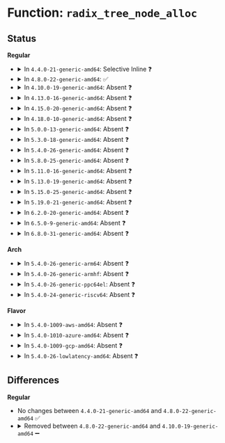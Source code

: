 # Function: <code>radix_tree_node_alloc</code>

## Status
<b>Regular</b>
<ul>
<li>
<details>
<summary>In <code>4.4.0-21-generic-amd64</code>: Selective Inline ❓</summary>

```c
struct radix_tree_node * radix_tree_node_alloc(struct radix_tree_root * root)
```

```json
{
  "name": "radix_tree_node_alloc",
  "collision_type": "Unique Static",
  "inline_type": "Selective",
  "funcs": [
    {
      "addr": 18446744071582968608,
      "name": "radix_tree_node_alloc",
      "external": false,
      "loc": "lib/radix-tree.c:181",
      "file": "lib/radix-tree.c",
      "inline": "not declared, inlined",
      "caller_inline": [],
      "caller_func": [
        "lib/radix-tree.c:__radix_tree_create",
        "lib/radix-tree.c:__radix_tree_create"
      ]
    }
  ],
  "symbols": [
    {
      "addr": 18446744071582968608,
      "name": "radix_tree_node_alloc",
      "section": ".text",
      "bind": "STB_LOCAL",
      "size": 108
    }
  ]
}
```
</details>
</li>
<li>
<details>
<summary>In <code>4.8.0-22-generic-amd64</code>: ✅</summary>

```c
struct radix_tree_node * radix_tree_node_alloc(struct radix_tree_root * root)
```

```json
{
  "name": "radix_tree_node_alloc",
  "collision_type": "Unique Static",
  "inline_type": "No",
  "funcs": [
    {
      "addr": 18446744071583253248,
      "name": "radix_tree_node_alloc",
      "external": false,
      "loc": "lib/radix-tree.c:265",
      "file": "lib/radix-tree.c",
      "inline": "seen, unknown",
      "caller_inline": [],
      "caller_func": [
        "lib/radix-tree.c:__radix_tree_create",
        "lib/radix-tree.c:__radix_tree_create"
      ]
    }
  ],
  "symbols": [
    {
      "addr": 18446744071583253248,
      "name": "radix_tree_node_alloc",
      "section": ".text",
      "bind": "STB_LOCAL",
      "size": 132
    }
  ]
}
```
</details>
</li>
<li>
<details>
<summary>In <code>4.10.0-19-generic-amd64</code>: Absent ❓</summary>

```json
{
  "name": "radix_tree_node_alloc",
  "collision_type": "Unique Static",
  "inline_type": "Selective",
  "funcs": [
    {
      "addr": 18446744071583373168,
      "name": "radix_tree_node_alloc",
      "external": false,
      "loc": "lib/radix-tree.c:290",
      "file": "lib/radix-tree.c",
      "inline": "not declared, inlined",
      "caller_inline": [],
      "caller_func": [
        "lib/radix-tree.c:radix_tree_split",
        "lib/radix-tree.c:__radix_tree_create",
        "lib/radix-tree.c:__radix_tree_create"
      ]
    }
  ],
  "symbols": [
    {
      "addr": 18446744071583373168,
      "name": "radix_tree_node_alloc.constprop.16",
      "section": ".text",
      "bind": "STB_LOCAL",
      "size": 185
    }
  ]
}
```
</details>
</li>
<li>
<details>
<summary>In <code>4.13.0-16-generic-amd64</code>: Absent ❓</summary>

```json
{
  "name": "radix_tree_node_alloc",
  "collision_type": "Unique Static",
  "inline_type": "Selective",
  "funcs": [
    {
      "addr": 18446744071588222416,
      "name": "radix_tree_node_alloc",
      "external": false,
      "loc": "lib/radix-tree.c:377",
      "file": "lib/radix-tree.c",
      "inline": "not declared, inlined",
      "caller_inline": [],
      "caller_func": [
        "lib/radix-tree.c:idr_get_free",
        "lib/radix-tree.c:radix_tree_split",
        "lib/radix-tree.c:__radix_tree_create",
        "lib/radix-tree.c:radix_tree_extend"
      ]
    }
  ],
  "symbols": [
    {
      "addr": 18446744071588222416,
      "name": "radix_tree_node_alloc.constprop.19",
      "section": ".text",
      "bind": "STB_LOCAL",
      "size": 187
    }
  ]
}
```
</details>
</li>
<li>
<details>
<summary>In <code>4.15.0-20-generic-amd64</code>: Absent ❓</summary>

```json
{
  "name": "radix_tree_node_alloc",
  "collision_type": "Unique Static",
  "inline_type": "Selective",
  "funcs": [
    {
      "addr": 18446744071588772480,
      "name": "radix_tree_node_alloc",
      "external": false,
      "loc": "lib/radix-tree.c:377",
      "file": "lib/radix-tree.c",
      "inline": "not declared, inlined",
      "caller_inline": [],
      "caller_func": [
        "lib/radix-tree.c:idr_get_free_cmn",
        "lib/radix-tree.c:radix_tree_split",
        "lib/radix-tree.c:__radix_tree_create",
        "lib/radix-tree.c:radix_tree_extend"
      ]
    }
  ],
  "symbols": [
    {
      "addr": 18446744071588772480,
      "name": "radix_tree_node_alloc.constprop.19",
      "section": ".text",
      "bind": "STB_LOCAL",
      "size": 187
    }
  ]
}
```
</details>
</li>
<li>
<details>
<summary>In <code>4.18.0-10-generic-amd64</code>: Absent ❓</summary>

```json
{
  "name": "radix_tree_node_alloc",
  "collision_type": "Unique Static",
  "inline_type": "Selective",
  "funcs": [
    {
      "addr": 18446744071589151040,
      "name": "radix_tree_node_alloc",
      "external": false,
      "loc": "lib/radix-tree.c:378",
      "file": "lib/radix-tree.c",
      "inline": "not declared, inlined",
      "caller_inline": [],
      "caller_func": [
        "lib/radix-tree.c:idr_get_free",
        "lib/radix-tree.c:radix_tree_split",
        "lib/radix-tree.c:__radix_tree_create",
        "lib/radix-tree.c:radix_tree_extend"
      ]
    }
  ],
  "symbols": [
    {
      "addr": 18446744071589151040,
      "name": "radix_tree_node_alloc.constprop.19",
      "section": ".text",
      "bind": "STB_LOCAL",
      "size": 187
    }
  ]
}
```
</details>
</li>
<li>
<details>
<summary>In <code>5.0.0-13-generic-amd64</code>: Absent ❓</summary>

```json
{
  "name": "radix_tree_node_alloc",
  "collision_type": "Unique Static",
  "inline_type": "Selective",
  "funcs": [
    {
      "addr": 18446744071589384576,
      "name": "radix_tree_node_alloc",
      "external": false,
      "loc": "lib/radix-tree.c:255",
      "file": "lib/radix-tree.c",
      "inline": "not declared, inlined",
      "caller_inline": [],
      "caller_func": [
        "lib/radix-tree.c:idr_get_free",
        "lib/radix-tree.c:radix_tree_insert",
        "lib/radix-tree.c:radix_tree_extend"
      ]
    }
  ],
  "symbols": [
    {
      "addr": 18446744071589384576,
      "name": "radix_tree_node_alloc.constprop.18",
      "section": ".text",
      "bind": "STB_LOCAL",
      "size": 187
    }
  ]
}
```
</details>
</li>
<li>
<details>
<summary>In <code>5.3.0-18-generic-amd64</code>: Absent ❓</summary>

```json
{
  "name": "radix_tree_node_alloc",
  "collision_type": "Unique Static",
  "inline_type": "Selective",
  "funcs": [
    {
      "addr": 18446744071589841632,
      "name": "radix_tree_node_alloc",
      "external": false,
      "loc": "lib/radix-tree.c:242",
      "file": "lib/radix-tree.c",
      "inline": "not declared, inlined",
      "caller_inline": [],
      "caller_func": [
        "lib/radix-tree.c:idr_get_free",
        "lib/radix-tree.c:radix_tree_insert",
        "lib/radix-tree.c:radix_tree_extend"
      ]
    }
  ],
  "symbols": [
    {
      "addr": 18446744071589841632,
      "name": "radix_tree_node_alloc.constprop.0",
      "section": ".text",
      "bind": "STB_LOCAL",
      "size": 191
    }
  ]
}
```
</details>
</li>
<li>
<details>
<summary>In <code>5.4.0-26-generic-amd64</code>: Absent ❓</summary>

```json
{
  "name": "radix_tree_node_alloc",
  "collision_type": "Unique Static",
  "inline_type": "Selective",
  "funcs": [
    {
      "addr": 18446744071590067728,
      "name": "radix_tree_node_alloc",
      "external": false,
      "loc": "lib/radix-tree.c:242",
      "file": "lib/radix-tree.c",
      "inline": "not declared, inlined",
      "caller_inline": [],
      "caller_func": [
        "lib/radix-tree.c:idr_get_free",
        "lib/radix-tree.c:radix_tree_insert",
        "lib/radix-tree.c:radix_tree_extend"
      ]
    }
  ],
  "symbols": [
    {
      "addr": 18446744071590067728,
      "name": "radix_tree_node_alloc.constprop.0",
      "section": ".text",
      "bind": "STB_LOCAL",
      "size": 191
    }
  ]
}
```
</details>
</li>
<li>
<details>
<summary>In <code>5.8.0-25-generic-amd64</code>: Absent ❓</summary>

```json
{
  "name": "radix_tree_node_alloc",
  "collision_type": "Unique Static",
  "inline_type": "Selective",
  "funcs": [
    {
      "addr": 18446744071585061920,
      "name": "radix_tree_node_alloc",
      "external": false,
      "loc": "lib/radix-tree.c:234",
      "file": "lib/radix-tree.c",
      "inline": "not declared, inlined",
      "caller_inline": [],
      "caller_func": [
        "lib/radix-tree.c:idr_get_free",
        "lib/radix-tree.c:__radix_tree_create",
        "lib/radix-tree.c:radix_tree_extend"
      ]
    }
  ],
  "symbols": [
    {
      "addr": 18446744071585061920,
      "name": "radix_tree_node_alloc.constprop.0",
      "section": ".text",
      "bind": "STB_LOCAL",
      "size": 191
    }
  ]
}
```
</details>
</li>
<li>
<details>
<summary>In <code>5.11.0-16-generic-amd64</code>: Absent ❓</summary>

```json
{
  "name": "radix_tree_node_alloc",
  "collision_type": "Unique Static",
  "inline_type": "Selective",
  "funcs": [
    {
      "addr": 18446744071585211216,
      "name": "radix_tree_node_alloc",
      "external": false,
      "loc": "lib/radix-tree.c:234",
      "file": "lib/radix-tree.c",
      "inline": "not declared, inlined",
      "caller_inline": [],
      "caller_func": [
        "lib/radix-tree.c:idr_get_free",
        "lib/radix-tree.c:__radix_tree_create",
        "lib/radix-tree.c:radix_tree_extend"
      ]
    }
  ],
  "symbols": [
    {
      "addr": 18446744071585211216,
      "name": "radix_tree_node_alloc.constprop.0",
      "section": ".text",
      "bind": "STB_LOCAL",
      "size": 191
    }
  ]
}
```
</details>
</li>
<li>
<details>
<summary>In <code>5.13.0-19-generic-amd64</code>: Absent ❓</summary>

```json
{
  "name": "radix_tree_node_alloc",
  "collision_type": "Unique Static",
  "inline_type": "Selective",
  "funcs": [
    {
      "addr": 18446744071585094192,
      "name": "radix_tree_node_alloc",
      "external": false,
      "loc": "lib/radix-tree.c:234",
      "file": "lib/radix-tree.c",
      "inline": "not declared, inlined",
      "caller_inline": [],
      "caller_func": [
        "lib/radix-tree.c:idr_get_free",
        "lib/radix-tree.c:radix_tree_insert",
        "lib/radix-tree.c:radix_tree_extend"
      ]
    }
  ],
  "symbols": [
    {
      "addr": 18446744071585094192,
      "name": "radix_tree_node_alloc.constprop.0",
      "section": ".text",
      "bind": "STB_LOCAL",
      "size": 191
    }
  ]
}
```
</details>
</li>
<li>
<details>
<summary>In <code>5.15.0-25-generic-amd64</code>: Absent ❓</summary>

```json
{
  "name": "radix_tree_node_alloc",
  "collision_type": "Unique Static",
  "inline_type": "Selective",
  "funcs": [
    {
      "addr": 18446744071585541792,
      "name": "radix_tree_node_alloc",
      "external": false,
      "loc": "lib/radix-tree.c:234",
      "file": "lib/radix-tree.c",
      "inline": "not declared, inlined",
      "caller_inline": [],
      "caller_func": [
        "lib/radix-tree.c:idr_get_free",
        "lib/radix-tree.c:radix_tree_insert",
        "lib/radix-tree.c:radix_tree_extend"
      ]
    }
  ],
  "symbols": [
    {
      "addr": 18446744071585541792,
      "name": "radix_tree_node_alloc.constprop.0",
      "section": ".text",
      "bind": "STB_LOCAL",
      "size": 191
    }
  ]
}
```
</details>
</li>
<li>
<details>
<summary>In <code>5.19.0-21-generic-amd64</code>: Absent ❓</summary>

```json
{
  "name": "radix_tree_node_alloc",
  "collision_type": "Unique Static",
  "inline_type": "Selective",
  "funcs": [
    {
      "addr": 18446744071586697408,
      "name": "radix_tree_node_alloc",
      "external": false,
      "loc": "lib/radix-tree.c:234",
      "file": "lib/radix-tree.c",
      "inline": "not declared, inlined",
      "caller_inline": [],
      "caller_func": [
        "lib/radix-tree.c:idr_get_free",
        "lib/radix-tree.c:radix_tree_insert",
        "lib/radix-tree.c:radix_tree_extend"
      ]
    }
  ],
  "symbols": [
    {
      "addr": 18446744071586697408,
      "name": "radix_tree_node_alloc.constprop.0",
      "section": ".text",
      "bind": "STB_LOCAL",
      "size": 228
    }
  ]
}
```
</details>
</li>
<li>
<details>
<summary>In <code>6.2.0-20-generic-amd64</code>: Absent ❓</summary>

```json
{
  "name": "radix_tree_node_alloc",
  "collision_type": "Unique Static",
  "inline_type": "Selective",
  "funcs": [
    {
      "addr": 18446744071595858256,
      "name": "radix_tree_node_alloc",
      "external": false,
      "loc": "lib/radix-tree.c:234",
      "file": "lib/radix-tree.c",
      "inline": "not declared, inlined",
      "caller_inline": [],
      "caller_func": [
        "lib/radix-tree.c:idr_get_free",
        "lib/radix-tree.c:radix_tree_insert",
        "lib/radix-tree.c:radix_tree_extend"
      ]
    }
  ],
  "symbols": [
    {
      "addr": 18446744071595858256,
      "name": "radix_tree_node_alloc.constprop.0",
      "section": ".text",
      "bind": "STB_LOCAL",
      "size": 228
    }
  ]
}
```
</details>
</li>
<li>
<details>
<summary>In <code>6.5.0-9-generic-amd64</code>: Absent ❓</summary>

```json
{
  "name": "radix_tree_node_alloc",
  "collision_type": "Unique Static",
  "inline_type": "Selective",
  "funcs": [
    {
      "addr": 18446744071596375152,
      "name": "radix_tree_node_alloc",
      "external": false,
      "loc": "lib/radix-tree.c:233",
      "file": "lib/radix-tree.c",
      "inline": "not declared, inlined",
      "caller_inline": [],
      "caller_func": [
        "lib/radix-tree.c:idr_get_free",
        "lib/radix-tree.c:radix_tree_insert",
        "lib/radix-tree.c:radix_tree_extend"
      ]
    }
  ],
  "symbols": [
    {
      "addr": 18446744071596375152,
      "name": "radix_tree_node_alloc.constprop.0",
      "section": ".text",
      "bind": "STB_LOCAL",
      "size": 228
    }
  ]
}
```
</details>
</li>
<li>
<details>
<summary>In <code>6.8.0-31-generic-amd64</code>: Absent ❓</summary>

```json
{
  "name": "radix_tree_node_alloc",
  "collision_type": "Unique Static",
  "inline_type": "Selective",
  "funcs": [
    {
      "addr": 18446744071597270400,
      "name": "radix_tree_node_alloc",
      "external": false,
      "loc": "lib/radix-tree.c:233",
      "file": "lib/radix-tree.c",
      "inline": "not declared, inlined",
      "caller_inline": [],
      "caller_func": [
        "lib/radix-tree.c:idr_get_free",
        "lib/radix-tree.c:radix_tree_insert",
        "lib/radix-tree.c:radix_tree_extend"
      ]
    }
  ],
  "symbols": [
    {
      "addr": 18446744071597270400,
      "name": "radix_tree_node_alloc.constprop.0",
      "section": ".text",
      "bind": "STB_LOCAL",
      "size": 228
    }
  ]
}
```
</details>
</li>
</ul>
<b>Arch</b>
<ul>
<li>
<details>
<summary>In <code>5.4.0-26-generic-arm64</code>: Absent ❓</summary>

```json
{
  "name": "radix_tree_node_alloc",
  "collision_type": "Unique Static",
  "inline_type": "Selective",
  "funcs": [
    {
      "addr": 18446603336503845200,
      "name": "radix_tree_node_alloc",
      "external": false,
      "loc": "lib/radix-tree.c:242",
      "file": "lib/radix-tree.c",
      "inline": "not declared, inlined",
      "caller_inline": [],
      "caller_func": [
        "lib/radix-tree.c:idr_get_free",
        "lib/radix-tree.c:radix_tree_insert",
        "lib/radix-tree.c:radix_tree_extend"
      ]
    }
  ],
  "symbols": [
    {
      "addr": 18446603336503845200,
      "name": "radix_tree_node_alloc.constprop.0",
      "section": ".text",
      "bind": "STB_LOCAL",
      "size": 228
    }
  ]
}
```
</details>
</li>
<li>
<details>
<summary>In <code>5.4.0-26-generic-armhf</code>: Absent ❓</summary>

```json
{
  "name": "radix_tree_node_alloc",
  "collision_type": "Unique Static",
  "inline_type": "Selective",
  "funcs": [
    {
      "addr": 3236465044,
      "name": "radix_tree_node_alloc",
      "external": false,
      "loc": "lib/radix-tree.c:242",
      "file": "lib/radix-tree.c",
      "inline": "not declared, inlined",
      "caller_inline": [],
      "caller_func": [
        "lib/radix-tree.c:idr_get_free",
        "lib/radix-tree.c:radix_tree_insert",
        "lib/radix-tree.c:radix_tree_extend"
      ]
    }
  ],
  "symbols": [
    {
      "addr": 3236465044,
      "name": "radix_tree_node_alloc.constprop.0",
      "section": ".text",
      "bind": "STB_LOCAL",
      "size": 232
    }
  ]
}
```
</details>
</li>
<li>
<details>
<summary>In <code>5.4.0-26-generic-ppc64el</code>: Absent ❓</summary>

```json
{
  "name": "radix_tree_node_alloc",
  "collision_type": "Unique Static",
  "inline_type": "Selective",
  "funcs": [
    {
      "addr": 13835058055297698944,
      "name": "radix_tree_node_alloc",
      "external": false,
      "loc": "lib/radix-tree.c:242",
      "file": "lib/radix-tree.c",
      "inline": "not declared, inlined",
      "caller_inline": [],
      "caller_func": [
        "lib/radix-tree.c:idr_get_free",
        "lib/radix-tree.c:radix_tree_insert",
        "lib/radix-tree.c:radix_tree_extend"
      ]
    }
  ],
  "symbols": [
    {
      "addr": 13835058055297698944,
      "name": "radix_tree_node_alloc.constprop.0",
      "section": ".text",
      "bind": "STB_LOCAL",
      "size": 292
    }
  ]
}
```
</details>
</li>
<li>
<details>
<summary>In <code>5.4.0-24-generic-riscv64</code>: Absent ❓</summary>

```json
{
  "name": "radix_tree_node_alloc",
  "collision_type": "Unique Static",
  "inline_type": "Selective",
  "funcs": [
    {
      "addr": 18446743936279735724,
      "name": "radix_tree_node_alloc",
      "external": false,
      "loc": "lib/radix-tree.c:242",
      "file": "lib/radix-tree.c",
      "inline": "not declared, inlined",
      "caller_inline": [],
      "caller_func": [
        "lib/radix-tree.c:idr_get_free",
        "lib/radix-tree.c:radix_tree_insert",
        "lib/radix-tree.c:radix_tree_extend"
      ]
    }
  ],
  "symbols": [
    {
      "addr": 18446743936279735724,
      "name": "radix_tree_node_alloc.constprop.0",
      "section": ".text",
      "bind": "STB_LOCAL",
      "size": 198
    }
  ]
}
```
</details>
</li>
</ul>
<b>Flavor</b>
<ul>
<li>
<details>
<summary>In <code>5.4.0-1009-aws-amd64</code>: Absent ❓</summary>

```json
{
  "name": "radix_tree_node_alloc",
  "collision_type": "Unique Static",
  "inline_type": "Selective",
  "funcs": [
    {
      "addr": 18446744071589669984,
      "name": "radix_tree_node_alloc",
      "external": false,
      "loc": "lib/radix-tree.c:242",
      "file": "lib/radix-tree.c",
      "inline": "not declared, inlined",
      "caller_inline": [],
      "caller_func": [
        "lib/radix-tree.c:idr_get_free",
        "lib/radix-tree.c:radix_tree_insert",
        "lib/radix-tree.c:radix_tree_extend"
      ]
    }
  ],
  "symbols": [
    {
      "addr": 18446744071589669984,
      "name": "radix_tree_node_alloc.constprop.0",
      "section": ".text",
      "bind": "STB_LOCAL",
      "size": 191
    }
  ]
}
```
</details>
</li>
<li>
<details>
<summary>In <code>5.4.0-1010-azure-amd64</code>: Absent ❓</summary>

```json
{
  "name": "radix_tree_node_alloc",
  "collision_type": "Unique Static",
  "inline_type": "Selective",
  "funcs": [
    {
      "addr": 18446744071589395808,
      "name": "radix_tree_node_alloc",
      "external": false,
      "loc": "lib/radix-tree.c:242",
      "file": "lib/radix-tree.c",
      "inline": "not declared, inlined",
      "caller_inline": [],
      "caller_func": [
        "lib/radix-tree.c:idr_get_free",
        "lib/radix-tree.c:radix_tree_insert",
        "lib/radix-tree.c:radix_tree_extend"
      ]
    }
  ],
  "symbols": [
    {
      "addr": 18446744071589395808,
      "name": "radix_tree_node_alloc.constprop.0",
      "section": ".text",
      "bind": "STB_LOCAL",
      "size": 191
    }
  ]
}
```
</details>
</li>
<li>
<details>
<summary>In <code>5.4.0-1009-gcp-amd64</code>: Absent ❓</summary>

```json
{
  "name": "radix_tree_node_alloc",
  "collision_type": "Unique Static",
  "inline_type": "Selective",
  "funcs": [
    {
      "addr": 18446744071590113360,
      "name": "radix_tree_node_alloc",
      "external": false,
      "loc": "lib/radix-tree.c:242",
      "file": "lib/radix-tree.c",
      "inline": "not declared, inlined",
      "caller_inline": [],
      "caller_func": [
        "lib/radix-tree.c:idr_get_free",
        "lib/radix-tree.c:radix_tree_insert",
        "lib/radix-tree.c:radix_tree_extend"
      ]
    }
  ],
  "symbols": [
    {
      "addr": 18446744071590113360,
      "name": "radix_tree_node_alloc.constprop.0",
      "section": ".text",
      "bind": "STB_LOCAL",
      "size": 191
    }
  ]
}
```
</details>
</li>
<li>
<details>
<summary>In <code>5.4.0-26-lowlatency-amd64</code>: Absent ❓</summary>

```json
{
  "name": "radix_tree_node_alloc",
  "collision_type": "Unique Static",
  "inline_type": "Selective",
  "funcs": [
    {
      "addr": 18446744071590163744,
      "name": "radix_tree_node_alloc",
      "external": false,
      "loc": "lib/radix-tree.c:242",
      "file": "lib/radix-tree.c",
      "inline": "not declared, inlined",
      "caller_inline": [],
      "caller_func": [
        "lib/radix-tree.c:idr_get_free",
        "lib/radix-tree.c:radix_tree_insert",
        "lib/radix-tree.c:radix_tree_extend"
      ]
    }
  ],
  "symbols": [
    {
      "addr": 18446744071590163744,
      "name": "radix_tree_node_alloc.constprop.0",
      "section": ".text",
      "bind": "STB_LOCAL",
      "size": 191
    }
  ]
}
```
</details>
</li>
</ul>

## Differences
<b>Regular</b>
<ul>
<li>
No changes between <code>4.4.0-21-generic-amd64</code> and <code>4.8.0-22-generic-amd64</code> ✅
</li>
<li>
<details>
<summary>Removed between <code>4.8.0-22-generic-amd64</code> and <code>4.10.0-19-generic-amd64</code> ➖</summary>

```c
struct radix_tree_node * radix_tree_node_alloc(struct radix_tree_root * root)
```
</details>
</li>
</ul>
